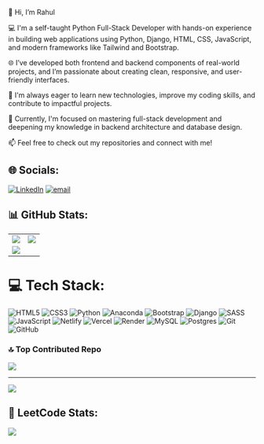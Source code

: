 👋 Hi, I’m Rahul

💻  I'm a self-taught Python Full-Stack Developer with hands-on experience in building web applications using Python, Django, HTML, CSS, JavaScript, and modern frameworks like 
    Tailwind and Bootstrap.

🌐 I’ve developed both frontend and backend components of real-world projects, and I’m passionate about creating clean, responsive, and user-friendly interfaces.

🚀 I'm always eager to learn new technologies, improve my coding skills, and contribute to impactful projects.

🎯 Currently, I'm focused on mastering full-stack development and deepening my knowledge in backend architecture and database design.

📫 Feel free to check out my repositories and connect with me!

## 🌐 Socials:
[![LinkedIn](https://img.shields.io/badge/LinkedIn-%230077B5.svg?logo=linkedin&logoColor=white)](https://linkedin.com/in/https://www.linkedin.com/in/rahul-ramesh-86a564325/)  [![email](https://img.shields.io/badge/Email-D14836?logo=gmail&logoColor=white)](mailto:rahulrameshm98@gmail.com) 
## 📊 GitHub Stats:

<table>
  <tr>
    <td>
      <img src="https://github-readme-stats.vercel.app/api?username=rahulrameshm0&theme=dark&hide_border=false&include_all_commits=false&count_private=false" />
    </td>
    <td>
      <img src="https://nirzak-streak-stats.vercel.app/?user=rahulrameshm0&theme=dark&hide_border=false" />
    </td>
  </tr>
  <tr>
    <td colspan="2">
      <img src="https://github-readme-stats.vercel.app/api/top-langs/?username=rahulrameshm0&theme=dark&hide_border=false&include_all_commits=false&count_private=false&layout=compact" />
    </td>
  </tr>
</table>



# 💻 Tech Stack:
![HTML5](https://img.shields.io/badge/html5-%23E34F26.svg?style=for-the-badge&logo=html5&logoColor=white) ![CSS3](https://img.shields.io/badge/css3-%231572B6.svg?style=for-the-badge&logo=css3&logoColor=white) ![Python](https://img.shields.io/badge/python-3670A0?style=for-the-badge&logo=python&logoColor=ffdd54) ![Anaconda](https://img.shields.io/badge/Anaconda-%2344A833.svg?style=for-the-badge&logo=anaconda&logoColor=white) ![Bootstrap](https://img.shields.io/badge/bootstrap-%238511FA.svg?style=for-the-badge&logo=bootstrap&logoColor=white) ![Django](https://img.shields.io/badge/django-%23092E20.svg?style=for-the-badge&logo=django&logoColor=white) ![SASS](https://img.shields.io/badge/SASS-hotpink.svg?style=for-the-badge&logo=SASS&logoColor=white) ![JavaScript](https://img.shields.io/badge/javascript-%23323330.svg?style=for-the-badge&logo=javascript&logoColor=%23F7DF1E) ![Netlify](https://img.shields.io/badge/netlify-%23000000.svg?style=for-the-badge&logo=netlify&logoColor=#00C7B7) ![Vercel](https://img.shields.io/badge/vercel-%23000000.svg?style=for-the-badge&logo=vercel&logoColor=white) ![Render](https://img.shields.io/badge/Render-%46E3B7.svg?style=for-the-badge&logo=render&logoColor=white) ![MySQL](https://img.shields.io/badge/mysql-4479A1.svg?style=for-the-badge&logo=mysql&logoColor=white) ![Postgres](https://img.shields.io/badge/postgres-%23316192.svg?style=for-the-badge&logo=postgresql&logoColor=white) ![Git](https://img.shields.io/badge/git-%23F05033.svg?style=for-the-badge&logo=git&logoColor=white) ![GitHub](https://img.shields.io/badge/github-%23121011.svg?style=for-the-badge&logo=github&logoColor=white)

### 🔝 Top Contributed Repo
![](https://github-contributor-stats.vercel.app/api?username=rahulrameshm0&limit=5&theme=dark&combine_all_yearly_contributions=true)

---
[![](https://visitcount.itsvg.in/api?id=rahulrameshm0&icon=6&color=0)](https://visitcount.itsvg.in)

## 🧠 LeetCode Stats:

<img src="https://leetcard.jacoblin.cool/rahulrameshm0?theme=dark&font=Karma&ext=activity" />


<!-- Proudly created with GPRM ( https://gprm.itsvg.in ) -->
